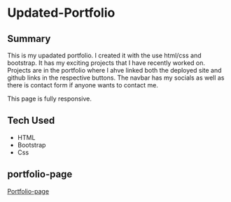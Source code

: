 # Updated-Portfolio
## Summary


This is my upadated portfolio. I created it with the use html/css and bootstrap. It has my exciting projects that I have recently worked on. Projects are in the portfolio where I ahve linked both the deployed site and github links in the respective buttons. The navbar has my socials as well as there is contact form if anyone wants to contact me.

This page is fully responsive.


## Tech Used
* HTML
* Bootstrap
* Css 



## portfolio-page

[Portfolio-page](https://shiprad25.github.io/Updated-Portfolio/)
